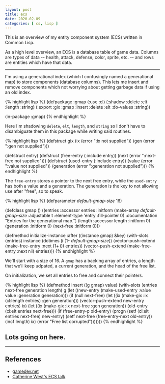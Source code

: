 ```yaml
---
layout: post
title: ecs
date: 2020-02-09
categories: [ cs, lisp ]
---
```


This is an overview of my entity component system (ECS) written in Common Lisp.

As a high level overview, an ECS is a database table of game
data. Columns are types of data -- health, attack, defense, color,
sprite, etc. -- and rows are entities which have that data.

--- 

I'm using a generational index (which I confusingly named a
generational map) to store components (database columns). This lets me
insert and remove components which not worrying about getting garbage
data if using an old index. 

{% highlight lisp %}
(defpackage :gmap
  (:use :cl)
  (:shadow :delete
           :elt
           :length
           :string)
  (:export :gix
           :gmap
           :insert
           :delete
           :elt
           :do-values
           :string))
           
(in-package :gmap)
{% endhighlight %}

Here I'm shadowing `delete`, `elt`, `length`, and `string` so I don't
have to disambiguate them in this package while writing said routines.

{% highlight lisp %}
(defstruct gix
  (ix (error ":ix not supplied"))
  (gen (error ":gen not supplied")))

(defstruct entry)
(defstruct (free-entry (:include entry))
  (next (error ":next-free not supplied")))
(defstruct (used-entry (:include entry))
  (value (error ":value not supplied"))
  (generation (error ":generation not supplied")))
{% endhighlight %}

The `free-entry` stores a pointer to the next free entry, while the
`used-entry` has both a value and a generation.  The generation is the
key to not allowing use after "free", so to speak.


{% highlight lisp %}
(defparameter *default-gmap-size* 16)

(defclass gmap ()
  ((entries :accessor entries
            :initform (make-array *default-gmap-size*
                                  :adjustable t
                                  :element-type 'entry
                                  :fill-pointer 0)
            :documentation "Entries for the generational map.")
   (length :accessor length
           :initform 0)
   (generation :initform 0)
   (next-free :initform 0)))


(defmethod initialize-instance :after ((instance gmap) &key)
  (with-slots (entries) instance
    (dotimes (i (1- *default-gmap-size*))
      (vector-push-extend (make-free-entry :next (1+ i)) entries))
    (vector-push-extend (make-free-entry :next nil) entries)))
{% endhighlight %}

We'll start with a size of 16. A `gmap` has a backing array of
entries, a length that we'll keep udpated, a current generation, and
the head of the free list.

On initialization, we set all entries to free and connect their pointers.

{% highlight lisp %}
(defmethod insert ((g gmap) value)
  (with-slots (entries next-free generation length) g
      (let ((new-entry (make-used-entry :value value :generation generation)))
        (if (null next-free)
            (let ((ix (make-gix :ix (cl:length entries) :gen generation)))
              (vector-push-extend new-entry entries)
              ix)
            (let ((ix (make-gix :ix next-free :gen generation))
                  (old-entry (cl:elt entries next-free)))
              (if (free-entry-p old-entry)
                  (progn (setf (cl:elt entries next-free) new-entry)
                         (setf next-free (free-entry-next old-entry))
                         (incf length)
                         ix)
                  (error "Free list corrupted")))))))
{% endhighlight %}

Lots going on here.
-- 



---

## References

- [gamedev.net](https://www.gamedev.net/articles/programming/general-and-gameplay-programming/understanding-component-entity-systems-r3013/)
- [Catherine West's ECS talk](https://kyren.github.io/2018/09/14/rustconf-talk.html)
